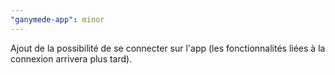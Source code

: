 ```yaml
---
"ganymede-app": minor
---
```


Ajout de la possibilité de se connecter sur l'app (les fonctionnalités liées à la connexion arrivera plus tard).
